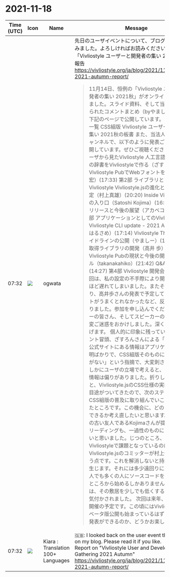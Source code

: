 # 2021-11-18

|Time (UTC)|Icon|Name|Message|
|---|---|---|---|
|07:32|![](https://avatars.slack-edge.com/2019-11-22/845042642576_070441337abaca9fb7b3_72.png)|ogwata|先日のユーザイベントについて、ブログで振り返ってみました。よろしければお読みください。<br>「Vivliostyle ユーザーと開発者の集い 2021秋」開催報告<br><https://vivliostyle.org/ja/blog/2021/11/17/meetup-2021-autumn-report/><br><blockquote>11月14日、恒例の「Vivliostyle ユーザーと開発者の集い 2021秋」がオンラインで開催されました。スライド資料、そして当日SNSで寄せられたコメントまとめ（byやましーさん）を、下記のページで公開しています。 イベント資料一覧 CSS組版 Vivliostyle ユーザーと開発者の集い 2021秋の板書 また、当法人のYouTubeチャンネルで、以下のように発表ごとの動画を公開しています。ぜひご視聴ください。 第1部 ユーザから見たVivliostyle 人工言語イジェール語の辞書をVivliostyleで作る（ざすろん）(10:29) Vivliostyle PubでWebフォントを使う（小形克宏）(17:33) 第2部 ライブラリとしてのVivliostyle Vivliostyle.jsの進化と今後の開発予定（村上真雄）(20:20) Inside Vivliostyle.js への入り口（Satoshi Kojima）(16:58) VFM 1.0 リリースと今後の展望（アカベコ）(12:39) 第3部 アプリケーションとしてのVivliostyle Vivliostyle CLI update - 2021 Autumn（緑豆はるさめ）(17:14) Vivliostyle Theme 開発ガイドラインの公開（やましー）(16:17) Theme取得ライブラリの開発（高井 歩）(17:31) Vivliostyle Pubの現状と今後の開発スケジュール（takanakahiko）(21:42) Q&amp;Aセッション(14:27) 第4部 Vivliostyle 開発会議(46:48) 今回は、私の設定の不手際により開始時間が30分ほど遅れてしまいました。またその影響もあり、高井歩さんの発表で予定していたアンケートがうまくとれなかったなど、反省点が多く残りました。参加を申し込んでくださったユーザーの皆さん、そしてスピーカーの皆さんには大変ご迷惑をおかけしました。深くお詫び申し上げます。 個人的に印象に残っているのは、イベント冒頭、ざすろんさんによる「Vivliostyleの公式サイトにある情報はアプリケーションの説明ばかりで、CSS組版そのものについての説明がない」という指摘で、大変刺さりました。たしかにユーザの立場で考えると、公式サイトの情報は偏りがありました。折りしも村上代表と、Vivliostyle.jsのCSS仕様の実装にある程度目途がついてきたので、次のステップとしてCSS組版の普及に取り組んでいこうと話していたところです。この機会に、どのようなことができるか考え直したいと思います。 また、私達の古い友人であるKojimaさんが提起したコードリーディングも、一過性のものにしてはならないと思いました。じつのところ、最近Vivliostyleで課題となっているのは、Vivliostyle.jsのコミッターが村上代表だけという点です。これを解消しないと持続性に懸念が生じます。それには多少遠回りに見えても、一人でも多くの人にソースコードを読んでもらうところから始めるしかありません。今必要なのは、その敷居を少しでも低くする取り組みだと気付かされました。 次回は来年、2022年春に開催の予定です。この頃にはVivliostyle Pubのベータ版公開も始まっているはずです。どんな発表ができるのか、どうかお楽しみに！</blockquote>|
|07:32|![](https://avatars.slack-edge.com/2021-08-02/2324149410423_2aa7423c4133ecb9f168_72.png)|Kiara : Translation 100+ Languages|🇬🇧: I looked back on the user event the other day on my blog. Please read it if you like.<br>Report on "Vivliostyle User and Developer Gathering 2021 Autumn"<br><https://vivliostyle.org/ja/blog/2021/11/17/meetup-2021-autumn-report/>|
